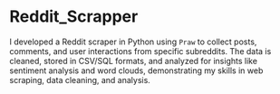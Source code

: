 # Reddit_Scrapper
I developed a Reddit scraper in Python using `Praw` to collect posts, comments, and user interactions from specific subreddits. The data is cleaned, stored in CSV/SQL formats, and analyzed for insights like sentiment analysis and word clouds, demonstrating my skills in web scraping, data cleaning, and analysis.
